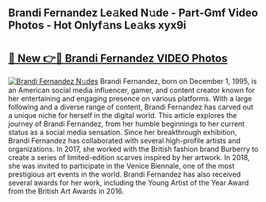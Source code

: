 ## Brandi Fernandez Le𝚊ked N𝚞de - Part-Gmf Video Photos - Hot Onlyf𝚊ns Le𝚊ks xyx9i

# <h2><a href="http://ac36693.deff.icu/?id=Brandi+Fernandez">🔗 New 👉🔴 Brandi Fernandez VIDEO Photos</a></h2>

[![Brandi Fernandez N𝚞des](https://i.imgur.com/rIISA9y.gif)](http://ac36693.deff.icu/?id=Brandi+Fernandez)
Brandi Fernandez, born on December 1, 1995, is an American social media influencer, gamer, and content creator known for her entertaining and engaging presence on various platforms. With a large following and a diverse range of content, Brandi Fernandez has carved out a unique niche for herself in the digital world. This article explores the journey of Brandi Fernandez, from her humble beginnings to her current status as a social media sensation. Since her breakthrough exhibition, Brandi Fernandez has collaborated with several high-profile artists and organizations. In 2017, she worked with the British fashion brand Burberry to create a series of limited-edition scarves inspired by her artwork. In 2018, she was invited to participate in the Venice Biennale, one of the most prestigious art events in the world. Brandi Fernandez has also received several awards for her work, including the Young Artist of the Year Award from the British Art Awards in 2016.
